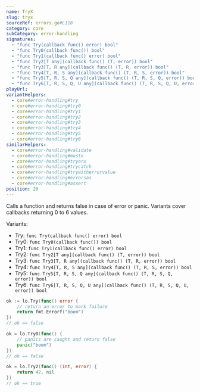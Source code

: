 ```yaml
---
name: TryX
slug: tryx
sourceRef: errors.go#L118
category: core
subCategory: error-handling
signatures:
  - "func Try(callback func() error) bool"
  - "func Try0(callback func()) bool"
  - "func Try1(callback func() error) bool"
  - "func Try2[T any](callback func() (T, error)) bool"
  - "func Try3[T, R any](callback func() (T, R, error)) bool"
  - "func Try4[T, R, S any](callback func() (T, R, S, error)) bool"
  - "func Try5[T, R, S, Q any](callback func() (T, R, S, Q, error)) bool"
  - "func Try6[T, R, S, Q, U any](callback func() (T, R, S, Q, U, error)) bool"
playUrl:
variantHelpers:
  - core#error-handling#try
  - core#error-handling#try0
  - core#error-handling#try1
  - core#error-handling#try2
  - core#error-handling#try3
  - core#error-handling#try4
  - core#error-handling#try5
  - core#error-handling#try6
similarHelpers:
  - core#error-handling#validate
  - core#error-handling#mustx
  - core#error-handling#tryorx
  - core#error-handling#trycatch
  - core#error-handling#trywitherrorvalue
  - core#error-handling#errorsas
  - core#error-handling#assert
position: 20
---
```


Calls a function and returns false in case of error or panic. Variants cover callbacks returning 0 to 6 values.

Variants:

- Try: `func Try(callback func() error) bool`
- Try0: `func Try0(callback func()) bool`
- Try1: `func Try1(callback func() error) bool`
- Try2: `func Try2[T any](callback func() (T, error)) bool`
- Try3: `func Try3[T, R any](callback func() (T, R, error)) bool`
- Try4: `func Try4[T, R, S any](callback func() (T, R, S, error)) bool`
- Try5: `func Try5[T, R, S, Q any](callback func() (T, R, S, Q, error)) bool`
- Try6: `func Try6[T, R, S, Q, U any](callback func() (T, R, S, Q, U, error)) bool`

```go
ok := lo.Try(func() error {
    // return an error to mark failure
    return fmt.Errorf("boom")
})
// ok == false

ok = lo.Try0(func() {
    // panics are caught and return false
    panic("boom")
})
// ok == false

ok = lo.Try2(func() (int, error) {
    return 42, nil
})
// ok == true
```


